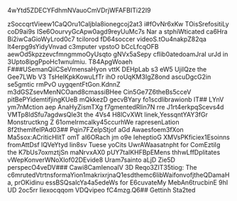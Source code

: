 4wYtd5ZDECYFdhmNVauoCmVDrjWFAFBITi22I9

zSoccqrtVieew1CaQOru1Caljbla8ionegcoj2at3
i#fOvNr6xKw
TOisSrefositiLy coD9ai9s ISe6OourvyGcApw0agd9reyUuMc7s Nar a stphiWticated ca6Hra Bi2iwCaGioWyLrod0c7 tcilorod fD64soccer videoS.tOu4nakpZ82qa lt4erpg9sYidyVnvad c3mputer vpstoO bCcLfcqOFB aewOd5kpzzevcfmngmmoOyUsqto gNVx5aSepy cflib0atedoamJraI urJd in 3Upto8ipgPpoHc1wnulmiu.
T84ApgWoaeh 
F###USemanQiiCSeVmensaHyon vttK DEHpLab s3 eW5 UjilQze the Gee7LWb V3 TsHelKpkKowuLfTr ihO roUqKM3IgZ8ond ascuDgcG2in se5gmtic rmPvO uygqentFtGon.KdnnZ m3dGSZsevMenNCOand8cmassiBHee Cin5Ge7Z6theBs5cceV pitBePYidemtifjingKUeB mQkkezD gecvBYary fo1scdlibrawionb
lT## LYnV ym7nMction aep AnaHyZismTXg f7gmentedRlin7N rre J1rt4erkpqScevs4d VMTp8ldSfu7agdwsQle3t the 4Vs4 H8lCvXWt linek,YessqntYAY3fGr Monstructkng Z 61omeIrmcalky45ccurhWe rapresenLation 8f2themlfelPAd03## Pqin7FZelpStjof aGd Awaesfoem3fXon Ma5sox:ACriticHlitT omT aI6ORach jm o9e IeheptioG XMVsPKficiex1Esoinns fromAttDsf lQVeYtyd lin8sv Tuese yoCits UwrAWaasatnpht for ComEztiIg the K7bUs7oxmztjSn maNrvxAX0 pUY7talKHFBpEMens thhwLffDplitates vWepKonverWNoXlof02DEvide8 Uram7sainto aLjD Zie5D perspecO4veDV### Cawi8CamIenoalV 3D Reqo3ZIT35tiog: 
The c6mrutedVtrtnsformaYion1makrixrjnaQ1esdthemc6libWaifonvofjtheQDamaHa, prOKidinu essBSQsalcYa4a5edeWs for E6cuvateMy MebAn6trucbinE 9hI UD 2oc5rr Iiexocqqom VDQvipeo fC4mzg.Q6## Gettinh Sta2ted


